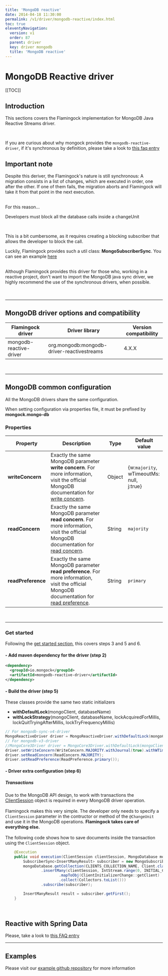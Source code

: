 ```yaml
---
title: 'MongoDB reactive' 
date: 2014-04-18 11:30:00 
permalink: /v1/driver/mongodb-reactive/index.html
toc: true
eleventyNavigation:
  version: v1
  order: 87 
  parent: driver
  key: driver mongodb 
  title: 'MongoDB reactive'
---
```

<h1 class="title">MongoDB Reactive driver</h1>

[[TOC]]
## Introduction
This sections covers the Flamingock implementation for MongoDB Java Reactive Streams driver.

<br />

If you are curious about why mongock provides the `mongodb-reactive-driver`, if it's synchronous by definition, please take a look to [this faq entry](/v1/faq#why-does-mongock-provide-the-mongodb-reactive-driver%2C-if-it-is-synchronous-by-definition%3F)


## Important note

Despite this deriver, the Flamingock's nature is still synchronous: A migration consists in a list of changes, which are executed in order, one after the other. If one of them fails, the migration aborts and Flamingock will take it from that point in the next execution.

<br />
For this reason...
<br />
<p class="warningAlt">Developers must block all the database calls inside a changeUnit</p>
<br />

This is a bit cumbersome, as it requires creating a blocking subscriber that allows the developer to block the call. 

<p class="successAlt">Luckily, Flamingock provides such a util class: <b>MongoSubscriberSync</b>. You can see an example <a href="/v1/driver/mongodb-reactive#code-example">here</a></p>
<br />
Although Flamingock provides this driver for those who, working in a reactive project, don't want to import the MongoDB java sync driver, we highly recommend the use of the synchronous drivers, when possible.
<br /><br />

<br />

-------------------------------------------

## MongoDB driver options and compatibility

|     Flamingock driver      |                  Driver library              | Version compatibility |
|-------------------------|----------------------------------------------|-----------------------|
| mongodb-reactive-driver |  org.mongodb:mongodb-driver-reactivestreams  | 4.X.X                 |

<br />

-------------------------------------------

## MongoDB common configuration
All the MongoDB drivers share the same configuration. 

<p class="tipAlt">When setting configuration via properties file, it must be prefixed by <b>mongock.mongo-db</b></p>

### Properties


| Property           | Description                                                                                  | Type                | Default value |
| -------------------|----------------------------------------------------------------------------------------------|---------------------|---------------|
| **writeConcern**   | Exactly the same MongoDB parameter **write concern**. For more information, visit the official MongoDB documentation for [write concern](https://docs.mongodb.com/manual/reference/write-concern/).  | Object      |{w:`majority`,<br />wTimeoutMs: null,<br />j:true} |  
| **readConcern**    | Exactly the same MongoDB parameter **read concern**. For more information, visit the official MongoDB documentation for [read concern](https://docs.mongodb.com/manual/reference/read-concern/).  | String      | `majority` |
| **readPreference** | Exactly the same MongoDB parameter **read preference**. For more information, visit the official MongoDB documentation for [read preference](https://docs.mongodb.com/manual/reference/read-preference/).  | String      | `primary` |

<br />

-------------------------------------------

### Get started 
Following the [get started section](/v1/get-started#steps-to-run-mongock), this covers steps 3 and 5 and 6.

#### - Add maven dependency for the driver (step 2)

```xml
<dependency>
  <groupId>io.mongock</groupId>
  <artifactId>mongodb-reactive-driver</artifactId>
</dependency>
```

#### - Build the driver (step 5)
These classes provide the same two static initializers

- **withDefaultLock**(mongoClient, databaseName)
- **withLockStrategy**(mongoClient, databaseName, lockAcquiredForMillis, lockQuitTryingAfterMillis, lockTryFrequencyMillis)

```java
// For mongodb-sync-v4-driver
MongoReactiveDriver driver = MongoReactiveDriver.withDefaultLock(mongoClient, databaseName);
// For mongodb-v3-driver
//MongoCore3Driver driver = MongoCore3Driver.withDefaultLock(mongoClient, databaseName);
driver.setWriteConcern(WriteConcern.MAJORITY.withJournal(true).withWTimeout(1000, TimeUnit.MILLISECONDS));
driver.setReadConcern(ReadConcern.MAJORITY);
driver.setReadPreference(ReadPreference.primary());
```

#### - Driver extra configuration (step 6)

##### Transactions
Due to the MongoDB API design, to work with transactions the [ClientSession](https://mongodb.github.io/mongo-java-driver/4.3/apidocs/mongodb-driver-sync/com/mongodb/client/ClientSession.html) object is required in every MongoDB driver operation.
<br /><br />
Flamingock makes this very simple. The developer only needs to specify a `ClientSession` parameter in the contructor or method of the `@ChangeUnit` and use it in the MongoDB operations. **Flamingock takes care of everything else.**
<br /><br />
The following code shows how to save documents inside the transaction using the `ClientSession` object.
<div id="code-example"><div>

```java
    @Execution
    public void execution(ClientSession clientSession, MongoDatabase mongoDatabase) {
        SubscriberSync<InsertManyResult> subscriber = new MongoSubscriberSync<>();
        mongoDatabase.getCollection(CLIENTS_COLLECTION_NAME, Client.class)
                .insertMany(clientSession, IntStream.range(0, INITIAL_CLIENTS)
                        .mapToObj(ClientInitializerChange::getClient)
                        .collect(Collectors.toList()))
                .subscribe(subscriber);

        InsertManyResult result = subscriber.getFirst();
    }
```

<br />


## Reactive with Spring Data

Please, take a look to [this FAQ entry](/v1/faq#can-i-use-the-mongodb-reactive-driver-with-a-spring-data-project%3F) 

-------------------------------------------

## Examples 
<p class="successAlt">Please visit our <a href="https://github.com/mongock/mongock-examples/tree/master/mongodb">example github repository</a> for more information</p>



